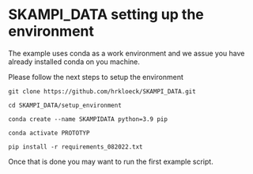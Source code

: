 # SKAMPI_DATA setting up the environment

The example uses conda as a work environment and we assue you have
already installed conda on you machine.

Please follow the next steps to setup the environment  

```
git clone https://github.com/hrkloeck/SKAMPI_DATA.git

cd SKAMPI_DATA/setup_environment

conda create --name SKAMPIDATA python=3.9 pip

conda activate PROTOTYP

pip install -r requirements_082022.txt
```

Once that is done you may want to run the first example script.
